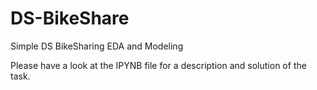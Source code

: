 # DS-BikeShare
Simple DS BikeSharing EDA and Modeling

Please have a look at the IPYNB file for a description and solution of the task.
